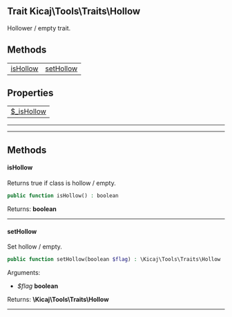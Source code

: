 ## Trait Kicaj\Tools\Traits\Hollow
Hollower / empty trait.

## Methods

|                          |                          |
| ------------------------ | ------------------------ |
|  [isHollow](#ishollow)   | [setHollow](#sethollow)  |

## Properties

|                            |
| -------------------------- |
|  [$_isHollow](#_ishollow)  |

-------

-------
## Methods
#### isHollow
Returns true if class is hollow / empty.
```php
public function isHollow() : boolean
```

Returns: **boolean**

-------
#### setHollow
Set hollow / empty.
```php
public function setHollow(boolean $flag) : \Kicaj\Tools\Traits\Hollow
```
Arguments:
- _$flag_ **boolean**

Returns: **\Kicaj\Tools\Traits\Hollow**

-------
